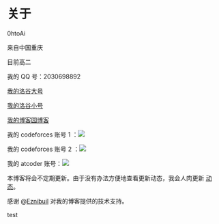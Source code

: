 # 关于

0htoAi

来自中国重庆

目前高二

我的 QQ 号：2030698892

[我的洛谷大号](https://www.luogu.com.cn/user/335366)

[我的洛谷小号](https://www.luogu.com.cn/user/698273)

[我的博客园博客](https://www.cnblogs.com/0htoAi/)

我的 codeforces 账号 1 ：![](https://cfrating.baoshuo.dev/rating?username=heterochromia)

我的 codeforces 账号 2 ：![](https://cfrating.baoshuo.dev/rating?username=0htoAi)

我的 atcoder 账号：![](https://atrating.baoshuo.dev/rating?username=OhtoAi)

本博客将会不定期更新。由于没有办法方便地查看更新动态，我会人肉更新 [动态](/blog/dynamic)。

感谢 @[Eznibuil](https://www.luogu.com.cn/user/335096) 对我的博客提供的技术支持。

test
